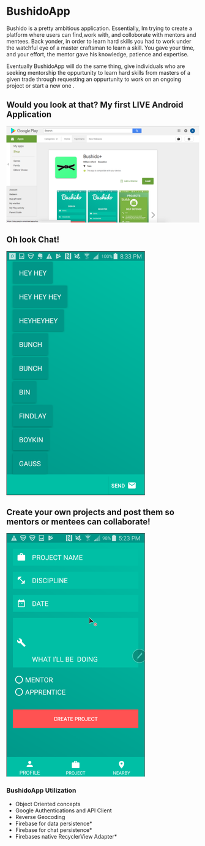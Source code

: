 # BushidoApp
Bushido is a pretty ambitious application. Essentially, Im trying to create a platform where users can find,work with, and colloborate with mentors and mentees. Back yonder, in order to learn hard skills you had to work under the watchful eye of a master craftsman to learn a skill. You gave your time, and your effort, the mentor gave his knowledge, patience and expertise.

Eventually BushidoApp will do the same thing, give individuals who are seeking mentorship the oppurtunity to learn hard skills from masters of a given trade through requesting an oppurtunity to work on an ongoing project or start a new one .

## Would you look at that? My first LIVE Android Application

![Alt text](images/PlayStore.png)


## Oh look Chat!
![Alt text](images/chat.png)



## Create your own projects and post them so mentors or mentees can collaborate!
![Alt text](images/creation.png)

### BushidoApp Utilization
* Object Oriented concepts
* Google Authentications and API Client
* Reverse Geocoding
* Firebase for data persistence*
* Firebase for chat persistence*
* Firebases native RecyclerView Adapter*






